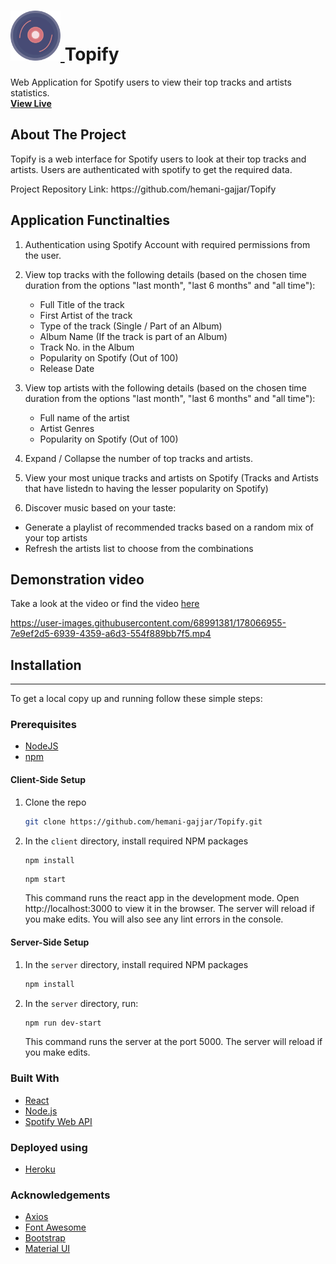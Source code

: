 <p align="center">
  <h1> <a href="https://topify-web.herokuapp.com/">
    <img src="https://github.com/hemani-gajjar/Topify/blob/master/client/public/topify-logo.svg" alt="Logo" width="80" height="80">
  </a> Topify</h1>
  <p>
   Web Application for Spotify users to view their top tracks and artists statistics.
    <br />
    <a href="https://topify-web.herokuapp.com/"><strong>View Live</strong></a>
  </p>
</p>

<!-- ABOUT THE PROJECT -->

## About The Project

<p>Topify is a web interface for Spotify users to look at their top tracks and artists.
Users are authenticated with spotify to get the required data. </p>
Project Repository Link: https://github.com/hemani-gajjar/Topify

## Application Functinalties

1. Authentication using Spotify Account with required permissions from the user.<br/>
2. View top tracks with the following details (based on the chosen time duration from the options "last month", "last 6 months" and "all time"):

   - Full Title of the track
   - First Artist of the track
   - Type of the track (Single / Part of an Album)
   - Album Name (If the track is part of an Album)
   - Track No. in the Album
   - Popularity on Spotify (Out of 100)
   - Release Date

3. View top artists with the following details (based on the chosen time duration from the options "last month", "last 6 months" and "all time"):

   - Full name of the artist
   - Artist Genres
   - Popularity on Spotify (Out of 100)

4. Expand / Collapse the number of top tracks and artists.<br/>
5. View your most unique tracks and artists on Spotify (Tracks and Artists that have listedn to having the lesser popularity on Spotify)
6. Discover music based on your taste:

- Generate a playlist of recommended tracks based on a random mix of your top artists
- Refresh the artists list to choose from the combinations

## Demonstration video

Take a look at the video or find the video [here](https://github.com/hemani-gajjar/Topify/tree/master/client/public/Videos)

https://user-images.githubusercontent.com/68991381/178066955-7e9ef2d5-6939-4359-a6d3-554f889bb7f5.mp4

## Installation

---

To get a local copy up and running follow these simple steps:

### Prerequisites

- [NodeJS](https://nodejs.org/en/)
- [npm](https://docs.npmjs.com/cli/v8/configuring-npm/install)

#### Client-Side Setup

1. Clone the repo

   ```sh
   git clone https://github.com/hemani-gajjar/Topify.git

   ```

2. In the `client` directory, install required NPM packages

   ```sh
   npm install
   ```

   ```
   npm start
   ```

   This command runs the react app in the development mode. Open http://localhost:3000 to view it in the browser. The server will reload if you make edits. You will also see any lint errors in the console.

#### Server-Side Setup

1. In the `server` directory, install required NPM packages
   ```sh
   npm install
   ```
2. In the `server` directory, run:

   ```sh
   npm run dev-start
   ```

   This command runs the server at the port 5000. The server will reload if you make edits.

### Built With

- [React](https://reactjs.org/)
- [Node.js](https://nodejs.dev/)
- [Spotify Web API](https://developer.spotify.com/documentation/web-api/)

### Deployed using

- [Heroku](https://www.heroku.com/home)

### Acknowledgements

- [Axios](https://axios-http.com/docs/intro)
- [Font Awesome](https://fontawesome.com/)
- [Bootstrap](https://getbootstrap.com/)
- [Material UI](https://mui.com/)
